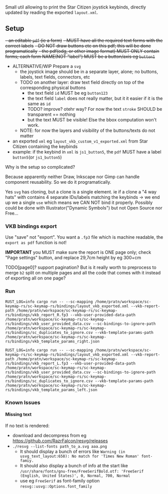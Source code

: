 #

Small util allowing to print the Star Citizen joystick keybinds,
directly updated by reading the exported `layout.xml`.

## Setup

~~- an editable `pdf` (ie a form)~~
  ~~- MUST have all the required text forms with the correct labels~~
  ~~- DO NOT draw buttons etc on this pdf; this will be done programatically~~
  ~~- the pdf(odg, or other image format) MUST ONLY contain forms; each form NAME(NOT "label") MUST be a button/axis eg `button1`~~
- ALTERNATIVE/WIP Prepare a `svg`
  - the joystick image should be in a separate layer, alone; no buttons, labels, text fields, connectors, etc
  - TODO on another layer: draw text field directly on top of the corresponding physical buttons
    - the text field `id` MUST be eg `button123`
    - the text field `label` does not really matter, but it it easier if it is the same as `id`
    - TODO? improve? otehr way? For now the text `stroke` SHOULD be transparent == nothing
    - but the text MUST be visible! Else the bbox computation won't work.
  - NOTE: for now the layers and visibility of the buttons/texts do not matter
- an exported `xml` eg `layout_vkb_custom_v1_exported.xml` from Star Citizen containing the keybinds
- example: if the keybind in `xml` is `js1_button5`, the `pdf` MUST have a label `button5`(or `js1_button5`)

Why is the setup so complicated?

Because apparently neither Draw, Inkscape nor Gimp can handle component reusability.
So we do it programatically.

Yes `svg` has cloning, but a clone is a single element.
ie if a clone a "4 way hats" with contains 4 separate IDs/labels matching the keybinds -> we end up we a single `use`
which means we CAN NOT bind it properly.
Possibly could be done with Illustrator("Dynamic Symbols") but not Open Source nor Free...

### VKB bindings export

Use "save" not "export". You want a `.fp3` file which is machine readable, the `export as pdf` function is not!

**IMPORTANT** you MUST make sure the report is ONE page only; check "Page settings" button, and replace 29,7cm height by eg 300+cm

TODO[page0]? support pagination? But is it really worth to preprocess to merge `b2` split on multiple pages and all the code that comes with it instead of exporting all on one page?

### Run

`RUST_LOG=info cargo run -- --sc-mapping /home/pratn/workspace/sc-keymap-rs/sc-keymap-rs/bindings/layout_vkb_exported.xml --vkb-report-path /home/pratn/workspace/sc-keymap-rs/sc-keymap-rs/bindings/vkb_report_R.fp3 --vkb-user-provided-data-path /home/pratn/workspace/sc-keymap-rs/sc-keymap-rs/bindings/vkb_user_provided_data.csv --sc-bindings-to-ignore-path /home/pratn/workspace/sc-keymap-rs/sc-keymap-rs/bindings/sc_duplicates_to_ignore.csv --vkb-template-params-path /home/pratn/workspace/sc-keymap-rs/sc-keymap-rs/bindings/vkb_template_params_right.json`

`RUST_LOG=info cargo run -- --sc-mapping /home/pratn/workspace/sc-keymap-rs/sc-keymap-rs/bindings/layout_vkb_exported.xml --vkb-report-path /home/pratn/workspace/sc-keymap-rs/sc-keymap-rs/bindings/vkb_report_L.fp3 --vkb-user-provided-data-path /home/pratn/workspace/sc-keymap-rs/sc-keymap-rs/bindings/vkb_user_provided_data.csv --sc-bindings-to-ignore-path /home/pratn/workspace/sc-keymap-rs/sc-keymap-rs/bindings/sc_duplicates_to_ignore.csv --vkb-template-params-path /home/pratn/workspace/sc-keymap-rs/sc-keymap-rs/bindings/vkb_template_params_left.json`

### Known Issues

#### Missing text

If no text is rendered:

- download and decompress from eg https://github.com/RazrFalcon/resvg/releases
- `./resvg --list-fonts path_to_a.svg aaa.png`
  - It should display a bunch of errors like `Warning (in usvg_text_layout:658): No match for 'Times New Roman' font-famiy.`
  - It should also display a bunch of info at the start like `/usr/share/fonts/gnu-free/FreeSerifBold.otf: 'FreeSerif (English, United States)', 0, Normal, 700, Normal`
  - use eg `FreeSerif` as font-family option `resvg::usvg::Options.font_family`